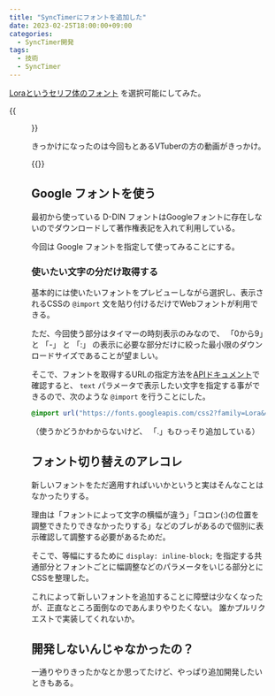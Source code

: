 ```yaml
---
title: "SyncTimerにフォントを追加した"
date: 2023-02-25T18:00:00+09:00
categories:
  - SyncTimer開発
tags:
  - 技術
  - SyncTimer
---
```


[Loraというセリフ体のフォント](https://fonts.google.com/specimen/Lora) を選択可能にしてみた。

{{<figure src="synctimer-serif-font.png" width="80%">}}

きっかけになったのは今回もとあるVTuberの方の動画がきっかけ。

{{<tweet user="mather314" id="1628682464700026880">}}

## Google フォントを使う

最初から使っている D-DIN フォントはGoogleフォントに存在しないのでダウンロードして著作権表記を入れて利用している。

今回は Google フォントを指定して使ってみることにする。

### 使いたい文字の分だけ取得する

基本的には使いたいフォントをプレビューしながら選択し、表示されるCSSの `@import` 文を貼り付けるだけでWebフォントが利用できる。

ただ、今回使う部分はタイマーの時刻表示のみなので、 「0から9」と 「-」 と 「:」 の表示に必要な部分だけに絞った最小限のダウンロードサイズであることが望ましい。

そこで、フォントを取得するURLの指定方法を[APIドキュメント](https://developers.google.com/fonts/docs/css2?hl=en#api_url_specification)で確認すると、
`text` パラメータで表示したい文字を指定する事ができるので、次のような `@import` を行うことにした。

```css
@import url("https://fonts.googleapis.com/css2?family=Lora&display=swap&text=-:.0123456789");
```

（使うかどうかわからないけど、 「.」もひっそり追加している）

## フォント切り替えのアレコレ

新しいフォントをただ適用すればいいかというと実はそんなことはなかったりする。

理由は「フォントによって文字の横幅が違う」「コロン(:)の位置を調整できたりできなかったりする」などのブレがあるので個別に表示確認して調整する必要があるためだ。

そこで、等幅にするために `display: inline-block;` を指定する共通部分とフォントごとに幅調整などのパラメータをいじる部分とにCSSを整理した。

これによって新しいフォントを追加することに障壁は少なくなったが、正直なところ面倒なのであんまりやりたくない。
誰かプルリクエストで実装してくれないか。

## 開発しないんじゃなかったの？

一通りやりきったかなとか思ってたけど、やっぱり追加開発したいときもある。
